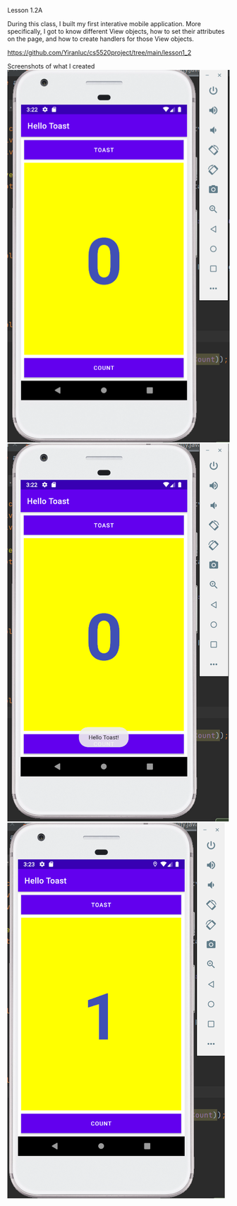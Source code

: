 Lesson 1.2A

During this class, I built my first interative mobile application. More specifically, I got to know different View objects, how to set their attributes on the page, and how to create handlers for those View objects.

https://github.com/Yiranluc/cs5520project/tree/main/lesson1_2

Screenshots of what I created
![picture1](pictures/assignment1.2_1.png)
![picture2](pictures/assignment_1.2_2.png)
![picture3](pictures/assignment_1.2_3.png)

